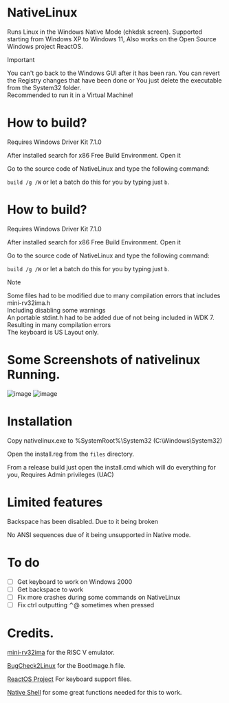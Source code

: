# NativeLinux
Runs Linux in the Windows Native Mode (chkdsk screen).
Supported starting from Windows XP to Windows 11, Also works on the Open Source Windows project ReactOS.

> [!IMPORTANT]
> You can't go back to the Windows GUI after it has been ran. You can revert the Registry changes that have been done or You just delete the executable from the System32
> folder.
> <br /> Recommended to run it in a Virtual Machine!

# How to build?
Requires Windows Driver Kit 7.1.0

After installed search for x86 Free Build Environment. Open it

Go to the source code of NativeLinux and type the following command:

`build /g /W` or let a batch do this for you by typing just `b`.

# How to build?
Requires Windows Driver Kit 7.1.0

After installed search for x86 Free Build Environment. Open it

Go to the source code of NativeLinux and type the following command:

`build /g /W` or let a batch do this for you by typing just `b`.

> [!NOTE]
> Some files had to be modified due to many compilation errors that includes mini-rv32ima.h
> <br /> Including disabling some warnings
> <br /> An portable stdint.h had to be added due of not being included in WDK 7. Resulting in many compilation errors
> <br /> The keyboard is US Layout only.

# Some Screenshots of nativelinux Running.
![image](https://github.com/LuisYeah1234-hub/NativeLinux/assets/64372171/d9f60038-0219-43ae-aa55-87d9fb8258ee)
![image](https://github.com/LuisYeah1234-hub/NativeLinux/assets/64372171/d4324a79-c9e8-450a-a458-8f183d0a0c0c)

# Installation
Copy nativelinux.exe to %SystemRoot%\System32 (C:\Windows\System32\)

Open the install.reg from the `files` directory.

From a release build just open the install.cmd which will do everything for you, Requires Admin privileges (UAC)

# Limited features
Backspace has been disabled. Due to it being broken

No ANSI sequences due of it being unsupported in Native mode.

# To do
  - [ ] Get keyboard to work on Windows 2000
  - [ ] Get backspace to work
  - [ ] Fix more crashes during some commands on NativeLinux
  - [ ] Fix ctrl outputting ⌃@ sometimes when pressed

# Credits.
[mini-rv32ima](https://github.com/cnlohr/mini-rv32ima) for the RISC V emulator.

[BugCheck2Linux](https://github.com/NSG650/BugCheck2Linux) for the BootImage.h file.

[ReactOS Project](https://github.com/reactos/reactos) For keyboard support files.

[Native Shell](https://github.com/amdf/NativeShell) for some great functions needed for this to work.
